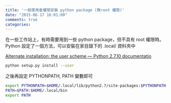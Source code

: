 ```yaml
---
title: '一般使用者權限安裝 python package (無root 權限)'
date: "2015-06-17 16:01:00"
comments: true
categories: 
---
```

在一些工作站上，有時需要用到一些 python package，但不具有 root 權限時。Python 設定了一個方法，可以安裝在家目錄下的 .local/ 資料夾中

[Alternate installation: the user scheme — Python 2.7.10 documentatio](https://docs.python.org/2/install/index.html#alternate-installation-the-user-scheme)
``` bash
python setup.py install --user
```
之後再設定 PYTHONPATH, PATH 變數即可

``` bash
export PYTHONPATH=$HOME/.local/lib/python2.7/site-packages:$PYTHONPATH
PATH=$PATH:$HOME/.local/bin
export PATH
```